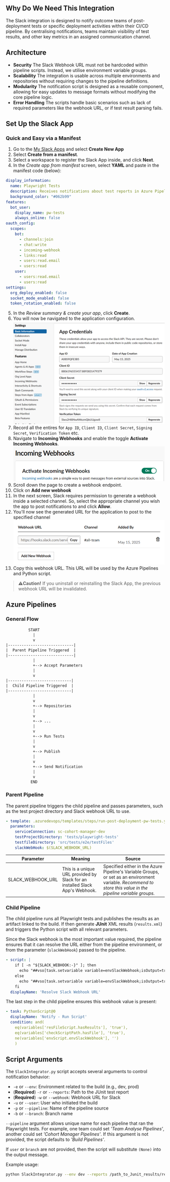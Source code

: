 ## Why Do We Need This Integration

The Slack integration is designed to notify outcome teams of post-deployment tests or specific deployment activities within their CI/CD pipeline. By centralising notifications, teams maintain visibility of test results, and other key metrics in an assigned communication channel.

## Architecture

* **Security** The Slack Webhook URL must not be hardcoded within pipeline scripts. Instead, we utilise environment variable groups.
* **Scalability** The integration is usable across multiple environments and repositories without requiring changes to the pipeline definitions.
* **Modularity** The notification script is designed as a reusable component, allowing for easy updates to message formats without modifying the core pipeline logic.
* **Error Handling** The scripts handle basic scenarios such as lack of required parameters like the webhook URL, or if test result parsing fails.


## Set Up the Slack App

### Quick and Easy via a Manifest

1. Go to the [My Slack Apps](https://app.slack.com)  and select **Create New App**
1. Select **Create from a manifest**.
1. Select a workspace to register the Slack App inside, and click **Next**.
1. In the _Create app from manifest_ screen, select **YAML** and paste in the manifest code (below):

```yaml
display_information:
  name: Playwright Tests
  description: Receives notifications about test reports in Azure Pipelines.
  background_color: "#062b99"
features:
  bot_user:
    display_name: pw-tests
    always_online: false
oauth_config:
  scopes:
    bot:
      - channels:join
      - chat:write
      - incoming-webhook
      - links:read
      - users:read.email
      - users:read
    user:
      - users:read.email
      - users:read
settings:
  org_deploy_enabled: false
  socket_mode_enabled: false
  token_rotation_enabled: false

```
5. In the _Review summary & create your app_, click **Create**.
5. You will now be navigated to the application configuration.
![alt text](image.png)
5. Record all the entires for `App ID`, `Client ID`, `Client Secret`, `Signing Secret`, `Verification Token` etc.
5. Navigate to **Incoming Webhooks** and enable the toggle **Activate Incoming Webhooks**.
![alt text](image-1.png)
5. Scroll down the page to create a webhook endpoint.
5. Click on **Add new webhook**
5. In the next screen, Slack requires permission to generate a webhook inside a selected channel. So, select the appropriate channel you wish the app to post notifications to and click **Allow**.
5. You'll now see the generated URL for the application to post to the specified channel
![alt text](image-2.png)
5. Copy this webhook URL. This URL will be used by the Azure Pipelines and Python script.


> **⚠️Caution!** If you uninstall or reinstalling the Slack App, the previous webhook URL will be invalidated.

## Azure Pipelines

### General Flow
```
          START
            |
            v
|-----------------------------|
|  Parent Pipeline Triggered  |
|-----------------------------|
            |
            +--> Accept Parameters
            |
            v
|----------------------------|
|  Child Pipeline Triggered  |
|----------------------------|
            |
            v
            +--> Repositories
            |
            v
            +--> ...
            |
            v
            +--> Run Tests
            |
            v
            +--> Publish
            |
            v
            +--> Send Notification
            |
            v
           END
```

### Parent Pipeline

The parent pipeline triggers the child pipeline and passes parameters, such as the test project directory and Slack webhook URL to use.

```yaml
- template: .azuredevops/templates/steps/run-post-deployment-pw-tests.yaml@dtos-devops-templates
  parameters:
    serviceConnection: sc-cohort-manager-dev
    testProjectDirectory: 'tests/playwright-tests'
    testfileDirectory: 'src/tests/e2e/testFiles'
    slackWebHook: $(SLACK_WEBHOOK_URL)
```
| Parameter | Meaning | Source |
|-|-|-|
| SLACK_WEBHOOK_URL | This is a unique URL provided by Slack for an installed Slack App's Webhook. | Specified either in the Azure Pipeline's Variable Groups, or set as an environment variable. _Recommend to store this value in the pipeline variable groups._


### Child Pipeline

The child pipeline runs all Playwright tests and publishes the results as an artifact linked to the build. If then generate **JUnit** XML results (`results.xml`) and triggers the Python script with all relevant parameters.

Since the Slack webhook is the most important value required, the pipeline ensures that it can resolve the URL either from the pipeline environment, or from the parameter (`slackWebHook`) passed to the pipeline.

```yaml
- script: |
    if [ -n "${SLACK_WEBHOOK:-}" ]; then
      echo "##vso[task.setvariable variable=envSlackWebhook;isOutput=true]$(SLACK_WEBHOOK)"
    else
      echo "##vso[task.setvariable variable=envSlackWebhook;isOutput=true]${{ parameters.slackWebHook }}"
    fi
  displayName: 'Resolve Slack Webhook URL'
```

The last step in the child pipeline ensures this webhook value is present:

```yaml
- task: PythonScript@0
  displayName: 'Notify - Run Script'
  condition: and(
    eq(variables['resFileScript.hasResults'], 'true'),
    eq(variables['checkScriptPath.hasFile'], 'true'),
    ne(variables['envScript.envSlackWebhook'], '')
    )
```

## Script Arguments

The `SlackIntegrator.py` script accepts several arguments to control notification behavior:

* `-e` or `--env`: Environment related to the build (e.g., dev, prod)
* (**Required**) `-r` or `--reports`: Path to the JUnit test report
* (**Required**) `-w` or `--webhook`: Webhook URL for Slack
* `-u` or `--user`: User who initiated the build
* `-p` or `--pipeline`: Name of the pipeline source
* `-b` or `--branch`: Branch name


`--pipeline` argument allows unique name for each pipeline that ran the Playwright tests. For example, one team could set _'Team Analyse Pipelines'_, another could set _'Cohort Manager Pipelines'_. If this argument is not provided, the script defaults to _'Build Pipelines'_.

If `user` or `branch` are not provided, then the script will substitute `(None)` into the output message.


Example usage:

```bash
python SlackIntegrator.py --env dev --reports /path_to_Junit_results/results.xml --webhook <url>

```


